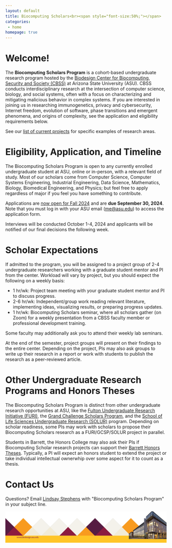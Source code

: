 ```yaml
---
layout: default
title: Biocomputing Scholars<br><span style="font-size:50%;"></span>
categories:
 - home
homepage: true
---
```


<style>
  img {
    max-width: 100%;
    height: auto;
  }
</style>
<!-- ![top](/assets/themes/lab/images/banner/lab-logo-1024-350.png) -->

# Welcome!

The <strong>Biocomputing Scholars Program</strong> is a cohort-based undergraduate research program hosted by the [Biodesign Center for Biocomputing, Security and Society (CBSS)](https://biodesign.asu.edu/biocomputing-security-and-society/
) at Arizona State University (ASU).
CBSS conducts interdisciplinary research at the intersection of computer science, biology, and social systems, often with a focus on characterizing and mitigating malicious behavior in complex systems.
If you are interested in joining us in researching immunogenetics, privacy and cybersecurity, Internet freedom, evolution of software, phase transitions and emergent phenomena, and origins of complexity, see the application and eligibility requirements below.

See our [list of current projects](https://asu-bd-bss.github.io/papers/) for specific examples of research areas.

# Eligibility, Application, and Timeline

The Biocomputing Scholars Program is open to any currently enrolled undergraduate student at ASU, online or in-person, with a relevant field of study.
Most of our scholars come from Computer Science, Computer Systems Engineering, Industrial Engineering, Data Science, Mathematics, Biology, Biomedical Engineering, and Physics; but feel free to apply regardless of major if you feel you have something to contribute.

Applications are [now open for Fall 2024](https://forms.gle/Q3yQ1vQXjp9k8yn69
) and are <strong>due September 30, 2024</strong>.
Note that you must log in with your ASU email (me@asu.edu) to access the application form.

Interviews will be conducted October 1-4, 2024 and applicants will be notified of our final decisions the following week.

# Scholar Expectations

If admitted to the program, you will be assigned to a project group of 2-4 undergraduate researchers working with a graduate student mentor and PI from the center.
Workload will vary by project, but you should expect the following on a weekly basis:
<ul>
    <li>1 hr/wk: Project team meeting with your graduate student mentor and PI to discuss progress.</li>
    <li>2-6 hr/wk: Independent/group work reading relevant literature, implementing ideas, visualizing results, or preparing progress updates.</li>
    <li>1 hr/wk: Biocomputing Scholars seminar, where all scholars gather (on Zoom) for a weekly presentation from a CBSS faculty member or professional development training.</li>
</ul>
Some faculty may additionally ask you to attend their weekly lab seminars.

At the end of the semester, project groups will present on their findings to the entire center.
Depending on the project, PIs may also ask groups to write up their research in a report or work with students to publish the research as a peer-reviewed article.

# Other Undergraduate Research Programs and Honors Theses

The Biocomputing Scholars Program is distinct from other undergraduate research opportunities at ASU, like the [Fulton Undergraduate Research Initiative (FURI)](https://students.engineering.asu.edu/furi/), the [Grand Challenge Scholars Program](https://gcsp.engineering.asu.edu/), and the [School of Life Sciences Undergraduate Research (SOLUR)](https://sols.asu.edu/research/solur) program.
Depending on scholar readiness, some PIs may work with scholars to propose their Biocomputing Scholars research as a FURI/GCSP/SOLUR project in parallel.

Students in Barrett, the Honors College may also ask their PIs if Biocomputing Scholar research projects can support their [Barrett Honors Theses](https://students.barretthonors.asu.edu/academics/honors-thesis).
Typically, a PI will expect an honors student to extend the project or take individual intellectual ownerwhip over some aspect for it to count as a thesis.

# Contact Us

Questions?
Email [Lindsay Stephens](mailto:Lindsay.Stephens@asu.edu) with "Biocomputing Scholars Program" in your subject line.


![bottom](/assets/themes/lab/images/logo/lab-logo-favicon1.png)

